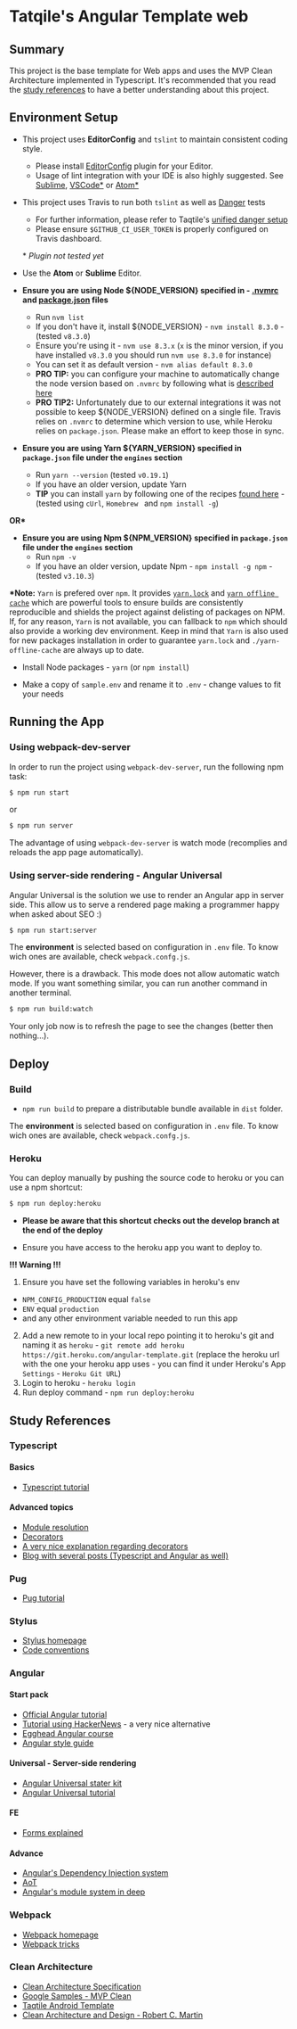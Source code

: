 # Tatqile's Angular Template web 

## Summary

This project is the base template for Web apps and uses the MVP Clean Architecture implemented in Typescript. It's recommended that you read the [study references](#study-references) to have a better understanding about this project.


## Environment Setup

- This project uses __EditorConfig__ and `tslint` to maintain consistent coding style.
  - Please install [EditorConfig](http://editorconfig.org/) plugin for your Editor.
  - Usage of lint integration with your IDE is also highly suggested. See [Sublime](https://github.com/lavrton/SublimeLinter-contrib-tslint), [VSCode*](https://marketplace.visualstudio.com/items?itemName=eg2.tslint) or [Atom*](https://atom.io/packages/linter-tslint)

- This project uses Travis to run both `tslint` as well as [Danger](http://danger.systems/) tests
  - For further information, please refer to Taqtile's [unified danger setup](https://github.com/indigotech/danger)
  - Please ensure `$GITHUB_CI_USER_TOKEN` is properly configured on Travis dashboard.

  \* _Plugin not tested yet_

- Use the __Atom__ or __Sublime__ Editor.

- **Ensure you are using Node ${NODE_VERSION} specified in - [.nvmrc](.nvmrc#L1) and [package.json](package.json) files**
  - Run `nvm list`
  - If you don't have it, install ${NODE_VERSION} - `nvm install 8.3.0` - (tested `v8.3.0`)
  - Ensure you're using it - `nvm use 8.3.x` (`x` is the minor version, if you have installed `v8.3.0` you should run `nvm use 8.3.0` for instance)
  - You can set it as default version - `nvm alias default 8.3.0`
  - **PRO TIP:** you can configure your machine to automatically change the node version based on `.nvmrc` by following what is [described here](http://stackoverflow.com/a/39519460/2184357)
  - **PRO TIP2:** Unfortunately due to our external integrations it was not possible to keep ${NODE_VERSION} defined on a single file. Travis relies on  `.nvmrc` to determine which version to use, while Heroku relies on `package.json`. Please make an effort to keep those in sync.

- **Ensure you are using Yarn ${YARN_VERSION} specified in `package.json` file under the `engines` section**
  - Run ```yarn --version``` (tested `v0.19.1`)
  - If you have an older version, update Yarn
  - **TIP** you can install `yarn` by following one of the recipes [found here](https://yarnpkg.com/en/docs/install) - (tested using `cUrl`, `Homebrew ` and `npm install -g`)

__OR\*__

- **Ensure you are using Npm ${NPM_VERSION} specified in `package.json` file under the `engines` section**
  - Run `npm -v`
  - If you have an older version, update Npm - `npm install -g npm` - (tested `v3.10.3`)

**\*Note:** `Yarn` is prefered over `npm`. It provides [`yarn.lock`](https://yarnpkg.com/en/docs/yarn-lock) and [`yarn offline cache`](https://yarnpkg.com/blog/2016/11/24/offline-mirror/) which are powerful tools to ensure builds are consistently reproducible and shields the project against delisting of packages on NPM. If, for any reason, `Yarn` is not available, you can fallback to `npm` which should also provide a working dev environment. Keep in mind that `Yarn` is also used for new packages installation in order to guarantee `yarn.lock` and `./yarn-offline-cache` are always up to date.

- Install Node packages - `yarn` (or `npm install`)
  
- Make a copy of `sample.env` and rename it to `.env` - change values to fit your needs


## Running the App


### Using webpack-dev-server

In order to run the project using `webpack-dev-server`, run the following npm task:

```bash
$ npm run start
```

or

```bash
$ npm run server
```

The advantage of using `webpack-dev-server` is watch mode (recomplies and reloads the app page automatically).


### Using server-side rendering - Angular Universal

Angular Universal is the solution we use to render an Angular app in server side. This allow us to serve a rendered page making a programmer happy when asked about SEO :)

```bash
$ npm run start:server
```

The **environment** is selected based on configuration in `.env` file. To know wich ones are available, check `webpack.confg.js`.

However, there is a drawback. This mode does not allow automatic watch mode. If you want something similar, you can run another command in another terminal.

```bash
$ npm run build:watch
```

Your only job now is to refresh the page to see the changes (better then nothing...).



## Deploy

### Build
* `npm run build` to prepare a distributable bundle available in `dist` folder.

The **environment** is selected based on configuration in `.env` file. To know wich ones are available, check `webpack.confg.js`.

### Heroku

You can deploy manually by pushing the source code to heroku or you can use a npm shortcut:

```bash
$ npm run deploy:heroku
```

- **Please be aware that this shortcut checks out the develop branch at the end of the deploy**

- Ensure you have access to the heroku app you want to deploy to.

**!!! Warning !!!**
1. Ensure you have set the following variables in heroku's env
  - `NPM_CONFIG_PRODUCTION` equal `false`
  - `ENV` equal `production`
  - and any other environment variable needed to run this app
2. Add a new remote to in your local repo pointing it to heroku's git and naming it as `heroku` - ```git remote add heroku https://git.heroku.com/angular-template.git``` (replace the heroku url with the one your heroku app uses - you can find it under Heroku's App `Settings` - `Heroku Git URL`)
3. Login to heroku - ```heroku login```
4. Run deploy command - ```npm run deploy:heroku```


## Study References

### Typescript

#### Basics

- [Typescript tutorial](http://www.typescriptlang.org/docs/tutorial.html)

#### Advanced topics

- [Module resolution](http://www.typescriptlang.org/docs/handbook/module-resolution.html)
- [Decorators](http://www.typescriptlang.org/docs/handbook/decorators.html)
- [A very nice explanation regarding decorators](http://blog.wolksoftware.com/decorators-reflection-javascript-typescript)
- [Blog with several posts (Typescript and Angular as well)](http://blog.thoughtram.io/all/)


### Pug

- [Pug tutorial](https://pugjs.org/api/getting-started.html)


### Stylus

- [Stylus homepage](http://stylus-lang.com/)
- [Code conventions](https://github.com/indigotech/angular-template/tree/master/docs/code-conventions.md)


### Angular

#### Start pack

- [Official Angular tutorial](https://angular.io/docs/ts/latest/tutorial/)
- [Tutorial using HackerNews](http://houssein.me/angular2-hacker-news) - a very nice alternative
- [Egghead Angular course](https://egghead.io/courses/angular-2-fundamentals)
- [Angular style guide](https://angular.io/docs/ts/latest/guide/style-guide.html)

#### Universal - Server-side rendering
- [Angular Universal stater kit](https://github.com/angular/universal-starter)
- [Angular Universal tutorial](https://scotch.io/tutorials/server-side-rendering-in-angular-2-with-angular-universal)

#### FE

- [Forms explained](http://blog.ng-book.com/the-ultimate-guide-to-forms-in-angular-2/)

#### Advance

- [Angular's Dependency Injection system](https://angular.io/docs/ts/latest/guide/dependency-injection.html)
- [AoT](https://angular.io/docs/ts/latest/cookbook/aot-compiler.html)
- [Angular's module system in deep](https://docs.google.com/document/u/1/d/1isijHlib4fnukj-UxX5X1eWdUar6UkiGKPDFlOuNy1U/pub)

### Webpack

- [Webpack homepage](https://webpack.github.io/)
- [Webpack tricks](https://github.com/rstacruz/webpack-tricks)

### Clean Architecture

- [Clean Architecture Specification](https://blog.8thlight.com/uncle-bob/2012/08/13/the-clean-architecture.html)
- [Google Samples - MVP Clean](https://github.com/googlesamples/android-architecture/tree/todo-mvp-clean)
- [Taqtile Android Template](https://github.com/indigotech/template-android)
- [Clean Architecture and Design - Robert C. Martin](https://youtu.be/Nsjsiz2A9mg)
